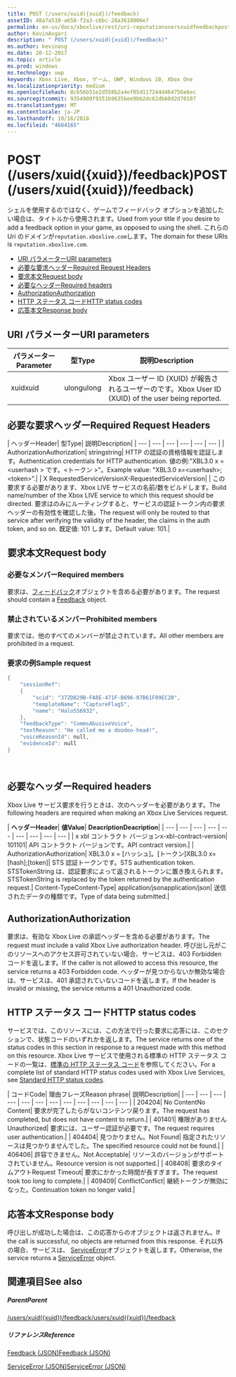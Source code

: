 ```yaml
---
title: POST (/users/xuid({xuid})/feedback)
assetID: 48a7a510-a658-f2a3-c6bc-28a3610006e7
permalink: en-us/docs/xboxlive/rest/uri-reputationusersxuidfeedbackpost.html
author: KevinAsgari
description: " POST (/users/xuid({xuid})/feedback)"
ms.author: kevinasg
ms.date: 20-12-2017
ms.topic: article
ms.prod: windows
ms.technology: uwp
keywords: Xbox Live, Xbox, ゲーム, UWP, Windows 10, Xbox One
ms.localizationpriority: medium
ms.openlocfilehash: 8cb56b51e2d558b2a4ef05d117244d464756e6ec
ms.sourcegitcommit: 9354909f9351b9635bee9bb2dc62db60d2d70107
ms.translationtype: MT
ms.contentlocale: ja-JP
ms.lasthandoff: 10/16/2018
ms.locfileid: "4684165"
---
```

# <a name="post-usersxuidxuidfeedback"></a><span data-ttu-id="daf7c-104">POST (/users/xuid({xuid})/feedback)</span><span class="sxs-lookup"><span data-stu-id="daf7c-104">POST (/users/xuid({xuid})/feedback)</span></span>
<span data-ttu-id="daf7c-105">シェルを使用するのではなく、ゲームでフィードバック オプションを追加したい場合は、タイトルから使用されます。</span><span class="sxs-lookup"><span data-stu-id="daf7c-105">Used from your title if you desire to add a feedback option in your game, as opposed to using the shell.</span></span> <span data-ttu-id="daf7c-106">これらの Uri のドメインが`reputation.xboxlive.com`します。</span><span class="sxs-lookup"><span data-stu-id="daf7c-106">The domain for these URIs is `reputation.xboxlive.com`.</span></span>
 
  * [<span data-ttu-id="daf7c-107">URI パラメーター</span><span class="sxs-lookup"><span data-stu-id="daf7c-107">URI parameters</span></span>](#ID4EZ)
  * [<span data-ttu-id="daf7c-108">必要な要求ヘッダー</span><span class="sxs-lookup"><span data-stu-id="daf7c-108">Required Request Headers</span></span>](#ID4EEB)
  * [<span data-ttu-id="daf7c-109">要求本文</span><span class="sxs-lookup"><span data-stu-id="daf7c-109">Request body</span></span>](#ID4ENC)
  * [<span data-ttu-id="daf7c-110">必要なヘッダー</span><span class="sxs-lookup"><span data-stu-id="daf7c-110">Required headers</span></span>](#ID4EDE)
  * [<span data-ttu-id="daf7c-111">Authorization</span><span class="sxs-lookup"><span data-stu-id="daf7c-111">Authorization</span></span>](#ID4EXF)
  * [<span data-ttu-id="daf7c-112">HTTP ステータス コード</span><span class="sxs-lookup"><span data-stu-id="daf7c-112">HTTP status codes</span></span>](#ID4EEG)
  * [<span data-ttu-id="daf7c-113">応答本文</span><span class="sxs-lookup"><span data-stu-id="daf7c-113">Response body</span></span>](#ID4EZH)
 
<a id="ID4EZ"></a>

 
## <a name="uri-parameters"></a><span data-ttu-id="daf7c-114">URI パラメーター</span><span class="sxs-lookup"><span data-stu-id="daf7c-114">URI parameters</span></span>
 
| <span data-ttu-id="daf7c-115">パラメーター</span><span class="sxs-lookup"><span data-stu-id="daf7c-115">Parameter</span></span>| <span data-ttu-id="daf7c-116">型</span><span class="sxs-lookup"><span data-stu-id="daf7c-116">Type</span></span>| <span data-ttu-id="daf7c-117">説明</span><span class="sxs-lookup"><span data-stu-id="daf7c-117">Description</span></span>| 
| --- | --- | --- | 
| <span data-ttu-id="daf7c-118">xuid</span><span class="sxs-lookup"><span data-stu-id="daf7c-118">xuid</span></span>| <span data-ttu-id="daf7c-119">ulong</span><span class="sxs-lookup"><span data-stu-id="daf7c-119">ulong</span></span>| <span data-ttu-id="daf7c-120">Xbox ユーザー ID (XUID) が報告されるユーザーのです。</span><span class="sxs-lookup"><span data-stu-id="daf7c-120">Xbox User ID (XUID) of the user being reported.</span></span>| 
  
<a id="ID4EEB"></a>

 
## <a name="required-request-headers"></a><span data-ttu-id="daf7c-121">必要な要求ヘッダー</span><span class="sxs-lookup"><span data-stu-id="daf7c-121">Required Request Headers</span></span>
 
| <span data-ttu-id="daf7c-122">ヘッダー</span><span class="sxs-lookup"><span data-stu-id="daf7c-122">Header</span></span>| <span data-ttu-id="daf7c-123">型</span><span class="sxs-lookup"><span data-stu-id="daf7c-123">Type</span></span>| <span data-ttu-id="daf7c-124">説明</span><span class="sxs-lookup"><span data-stu-id="daf7c-124">Description</span></span>| 
| --- | --- | --- | --- | --- | --- | 
| <span data-ttu-id="daf7c-125">Authorization</span><span class="sxs-lookup"><span data-stu-id="daf7c-125">Authorization</span></span>| <span data-ttu-id="daf7c-126">string</span><span class="sxs-lookup"><span data-stu-id="daf7c-126">string</span></span>| <span data-ttu-id="daf7c-127">HTTP の認証の資格情報を認証します。</span><span class="sxs-lookup"><span data-stu-id="daf7c-127">Authentication credentials for HTTP authentication.</span></span> <span data-ttu-id="daf7c-128">値の例:"XBL3.0 x =&lt;userhash > です。&lt;トークン >"。</span><span class="sxs-lookup"><span data-stu-id="daf7c-128">Example value: "XBL3.0 x=&lt;userhash>;&lt;token>".</span></span>| 
| <span data-ttu-id="daf7c-129">X RequestedServiceVersion</span><span class="sxs-lookup"><span data-stu-id="daf7c-129">X-RequestedServiceVersion</span></span>|  | <span data-ttu-id="daf7c-130">この要求する必要があります、Xbox LIVE サービスの名前/数をビルドします。</span><span class="sxs-lookup"><span data-stu-id="daf7c-130">Build name/number of the Xbox LIVE service to which this request should be directed.</span></span> <span data-ttu-id="daf7c-131">要求はのみにルーティングすると、サービスの認証トークン内の要求ヘッダーの有効性を確認した後。</span><span class="sxs-lookup"><span data-stu-id="daf7c-131">The request will only be routed to that service after verifying the validity of the header, the claims in the auth token, and so on.</span></span> <span data-ttu-id="daf7c-132">既定値: 101 します。</span><span class="sxs-lookup"><span data-stu-id="daf7c-132">Default value: 101.</span></span>| 
  
<a id="ID4ENC"></a>

 
## <a name="request-body"></a><span data-ttu-id="daf7c-133">要求本文</span><span class="sxs-lookup"><span data-stu-id="daf7c-133">Request body</span></span> 
 
<a id="ID4EVC"></a>

 
### <a name="required-members"></a><span data-ttu-id="daf7c-134">必要なメンバー</span><span class="sxs-lookup"><span data-stu-id="daf7c-134">Required members</span></span> 
 
<span data-ttu-id="daf7c-135">要求は、[フィードバック](../../json/json-feedback.md)オブジェクトを含める必要があります。</span><span class="sxs-lookup"><span data-stu-id="daf7c-135">The request should contain a [Feedback](../../json/json-feedback.md) object.</span></span> 
  
<a id="ID4EED"></a>

 
### <a name="prohibited-members"></a><span data-ttu-id="daf7c-136">禁止されているメンバー</span><span class="sxs-lookup"><span data-stu-id="daf7c-136">Prohibited members</span></span> 
 
<span data-ttu-id="daf7c-137">要求では、他のすべてのメンバーが禁止されています。</span><span class="sxs-lookup"><span data-stu-id="daf7c-137">All other members are prohibited in a request.</span></span>
  
<a id="ID4ETD"></a>

 
### <a name="sample-request"></a><span data-ttu-id="daf7c-138">要求の例</span><span class="sxs-lookup"><span data-stu-id="daf7c-138">Sample request</span></span> 
 

```cpp
{
    "sessionRef":
    {
        "scid": "372D829B-FA8E-471F-B696-07B61F09EC20",
        "templateName": "CaptureFlag5",
        "name": "Halo556932",
    },
    "feedbackType": "CommsAbusiveVoice",
    "textReason": "He called me a doodoo-head!",
    "voiceReasonId": null,
    "evidenceId": null
}

      
```

   
<a id="ID4EDE"></a>

 
## <a name="required-headers"></a><span data-ttu-id="daf7c-139">必要なヘッダー</span><span class="sxs-lookup"><span data-stu-id="daf7c-139">Required headers</span></span>
 
<span data-ttu-id="daf7c-140">Xbox Live サービス要求を行うときは、次のヘッダーを必要があります。</span><span class="sxs-lookup"><span data-stu-id="daf7c-140">The following headers are required when making an Xbox Live Services request.</span></span>
 
| <b><span data-ttu-id="daf7c-141">ヘッダー</span><span class="sxs-lookup"><span data-stu-id="daf7c-141">Header</span></span></b>| <b><span data-ttu-id="daf7c-142">値</span><span class="sxs-lookup"><span data-stu-id="daf7c-142">Value</span></span></b>| <b><span data-ttu-id="daf7c-143">Deacription</span><span class="sxs-lookup"><span data-stu-id="daf7c-143">Deacription</span></span></b>| 
| --- | --- | --- | --- | --- | --- | --- | --- | --- | 
| <span data-ttu-id="daf7c-144">x xbl コントラクト バージョン</span><span class="sxs-lookup"><span data-stu-id="daf7c-144">x-xbl-contract-version</span></span>| <span data-ttu-id="daf7c-145">101</span><span class="sxs-lookup"><span data-stu-id="daf7c-145">101</span></span>| <span data-ttu-id="daf7c-146">API コントラクト バージョンです。</span><span class="sxs-lookup"><span data-stu-id="daf7c-146">API contract version.</span></span>| 
| <span data-ttu-id="daf7c-147">Authorization</span><span class="sxs-lookup"><span data-stu-id="daf7c-147">Authorization</span></span>| <span data-ttu-id="daf7c-148">XBL3.0 x = [ハッシュ]。[トークン]</span><span class="sxs-lookup"><span data-stu-id="daf7c-148">XBL3.0 x=[hash];[token]</span></span>| <span data-ttu-id="daf7c-149">STS 認証トークンです。</span><span class="sxs-lookup"><span data-stu-id="daf7c-149">STS authentication token.</span></span> <span data-ttu-id="daf7c-150">STSTokenString は、認証要求によって返されるトークンに置き換えられます。</span><span class="sxs-lookup"><span data-stu-id="daf7c-150">STSTokenString is replaced by the token returned by the authentication request.</span></span>| 
<span data-ttu-id="daf7c-151">Content-Type</span><span class="sxs-lookup"><span data-stu-id="daf7c-151">Content-Type</span></span>| 
<span data-ttu-id="daf7c-152">application/json</span><span class="sxs-lookup"><span data-stu-id="daf7c-152">application/json</span></span>| 
<span data-ttu-id="daf7c-153">送信されたデータの種類です。</span><span class="sxs-lookup"><span data-stu-id="daf7c-153">Type of data being submitted.</span></span>| 
  
<a id="ID4EXF"></a>

 
## <a name="authorization"></a><span data-ttu-id="daf7c-154">Authorization</span><span class="sxs-lookup"><span data-stu-id="daf7c-154">Authorization</span></span>
 
<span data-ttu-id="daf7c-155">要求は、有効な Xbox Live の承認ヘッダーを含める必要があります。</span><span class="sxs-lookup"><span data-stu-id="daf7c-155">The request must include a valid Xbox Live authorization header.</span></span> <span data-ttu-id="daf7c-156">呼び出し元がこのリソースへのアクセス許可されていない場合、サービスは、403 Forbidden コードを返します。</span><span class="sxs-lookup"><span data-stu-id="daf7c-156">If the caller is not allowed to access this resource, the service returns a 403 Forbidden code.</span></span> <span data-ttu-id="daf7c-157">ヘッダーが見つからないか無効な場合は、サービスは、401 承認されていないコードを返します。</span><span class="sxs-lookup"><span data-stu-id="daf7c-157">If the header is invalid or missing, the service returns a 401 Unauthorized code.</span></span>
  
<a id="ID4EEG"></a>

 
## <a name="http-status-codes"></a><span data-ttu-id="daf7c-158">HTTP ステータス コード</span><span class="sxs-lookup"><span data-stu-id="daf7c-158">HTTP status codes</span></span>
 
<span data-ttu-id="daf7c-159">サービスでは、このリソースには、この方法で行った要求に応答には、このセクションで、状態コードのいずれかを返します。</span><span class="sxs-lookup"><span data-stu-id="daf7c-159">The service returns one of the status codes in this section in response to a request made with this method on this resource.</span></span> <span data-ttu-id="daf7c-160">Xbox Live サービスで使用される標準の HTTP ステータス コードの一覧は、[標準の HTTP ステータス コード](../../additional/httpstatuscodes.md)を参照してください。</span><span class="sxs-lookup"><span data-stu-id="daf7c-160">For a complete list of standard HTTP status codes used with Xbox Live Services, see [Standard HTTP status codes](../../additional/httpstatuscodes.md).</span></span>
 
| <span data-ttu-id="daf7c-161">コード</span><span class="sxs-lookup"><span data-stu-id="daf7c-161">Code</span></span>| <span data-ttu-id="daf7c-162">理由フレーズ</span><span class="sxs-lookup"><span data-stu-id="daf7c-162">Reason phrase</span></span>| <span data-ttu-id="daf7c-163">説明</span><span class="sxs-lookup"><span data-stu-id="daf7c-163">Description</span></span>| 
| --- | --- | --- | --- | --- | --- | --- | --- | --- | --- | --- | --- | 
| <span data-ttu-id="daf7c-164">204</span><span class="sxs-lookup"><span data-stu-id="daf7c-164">204</span></span>| <span data-ttu-id="daf7c-165">No Content</span><span class="sxs-lookup"><span data-stu-id="daf7c-165">No Content</span></span>| <span data-ttu-id="daf7c-166">要求が完了したらがないコンテンツ戻ります。</span><span class="sxs-lookup"><span data-stu-id="daf7c-166">The request has completed, but does not have content to return.</span></span>| 
| <span data-ttu-id="daf7c-167">401</span><span class="sxs-lookup"><span data-stu-id="daf7c-167">401</span></span>| <span data-ttu-id="daf7c-168">権限がありません</span><span class="sxs-lookup"><span data-stu-id="daf7c-168">Unauthorized</span></span>| <span data-ttu-id="daf7c-169">要求には、ユーザー認証が必要です。</span><span class="sxs-lookup"><span data-stu-id="daf7c-169">The request requires user authentication.</span></span>| 
| <span data-ttu-id="daf7c-170">404</span><span class="sxs-lookup"><span data-stu-id="daf7c-170">404</span></span>| <span data-ttu-id="daf7c-171">見つかりません。</span><span class="sxs-lookup"><span data-stu-id="daf7c-171">Not Found</span></span>| <span data-ttu-id="daf7c-172">指定されたリソースは見つかりませんでした。</span><span class="sxs-lookup"><span data-stu-id="daf7c-172">The specified resource could not be found.</span></span>| 
| <span data-ttu-id="daf7c-173">406</span><span class="sxs-lookup"><span data-stu-id="daf7c-173">406</span></span>| <span data-ttu-id="daf7c-174">許容できません。</span><span class="sxs-lookup"><span data-stu-id="daf7c-174">Not Acceptable</span></span>| <span data-ttu-id="daf7c-175">リソースのバージョンがサポートされていません。</span><span class="sxs-lookup"><span data-stu-id="daf7c-175">Resource version is not supported.</span></span>| 
| <span data-ttu-id="daf7c-176">408</span><span class="sxs-lookup"><span data-stu-id="daf7c-176">408</span></span>| <span data-ttu-id="daf7c-177">要求のタイムアウト</span><span class="sxs-lookup"><span data-stu-id="daf7c-177">Request Timeout</span></span>| <span data-ttu-id="daf7c-178">要求にかかった時間が長すぎます。</span><span class="sxs-lookup"><span data-stu-id="daf7c-178">The request took too long to complete.</span></span>| 
| <span data-ttu-id="daf7c-179">409</span><span class="sxs-lookup"><span data-stu-id="daf7c-179">409</span></span>| <span data-ttu-id="daf7c-180">Conflict</span><span class="sxs-lookup"><span data-stu-id="daf7c-180">Conflict</span></span>| <span data-ttu-id="daf7c-181">継続トークンが無効になった。</span><span class="sxs-lookup"><span data-stu-id="daf7c-181">Continuation token no longer valid.</span></span>| 
  
<a id="ID4EZH"></a>

 
## <a name="response-body"></a><span data-ttu-id="daf7c-182">応答本文</span><span class="sxs-lookup"><span data-stu-id="daf7c-182">Response body</span></span> 
 
<span data-ttu-id="daf7c-183">呼び出しが成功した場合は、この応答からのオブジェクトは返されません。</span><span class="sxs-lookup"><span data-stu-id="daf7c-183">If the call is successful, no objects are returned from this response.</span></span> <span data-ttu-id="daf7c-184">それ以外の場合、サービスは、 [ServiceError](../../json/json-serviceerror.md)オブジェクトを返します。</span><span class="sxs-lookup"><span data-stu-id="daf7c-184">Otherwise, the service returns a [ServiceError](../../json/json-serviceerror.md) object.</span></span>
  
<a id="ID4EOAAC"></a>

 
## <a name="see-also"></a><span data-ttu-id="daf7c-185">関連項目</span><span class="sxs-lookup"><span data-stu-id="daf7c-185">See also</span></span>
 
<a id="ID4EQAAC"></a>

 
##### <a name="parent"></a><span data-ttu-id="daf7c-186">Parent</span><span class="sxs-lookup"><span data-stu-id="daf7c-186">Parent</span></span> 

[<span data-ttu-id="daf7c-187">/users/xuid({xuid})/feedback</span><span class="sxs-lookup"><span data-stu-id="daf7c-187">/users/xuid({xuid})/feedback</span></span>](uri-reputationusersxuidfeedback.md)

  
<a id="ID4E3AAC"></a>

 
##### <a name="reference"></a><span data-ttu-id="daf7c-188">リファレンス</span><span class="sxs-lookup"><span data-stu-id="daf7c-188">Reference</span></span> 

[<span data-ttu-id="daf7c-189">Feedback (JSON)</span><span class="sxs-lookup"><span data-stu-id="daf7c-189">Feedback (JSON)</span></span>](../../json/json-feedback.md)

 [<span data-ttu-id="daf7c-190">ServiceError (JSON)</span><span class="sxs-lookup"><span data-stu-id="daf7c-190">ServiceError (JSON)</span></span>](../../json/json-serviceerror.md)

   